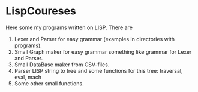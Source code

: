 # LispCoureses

Here some my programs written on LISP. There are
1) Lexer and Parser for easy grammar (examples in directories with programs).
2) Small Graph maker for easy grammar something like grammar for Lexer and Parser.
3) Small DataBase maker from CSV-files.
4) Parser LISP string to tree and some functions for this tree: traversal, eval, mach
5) Some other small functions.
